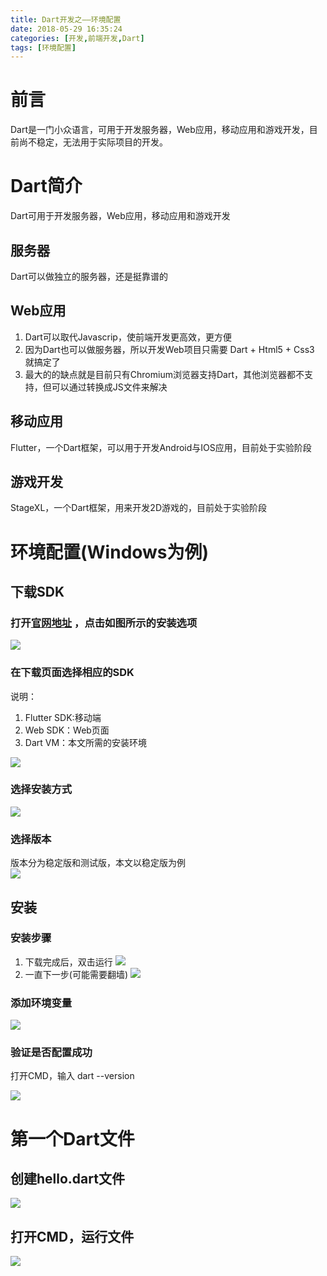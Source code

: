 ```yaml
---
title: Dart开发之——环境配置
date: 2018-05-29 16:35:24
categories: [开发,前端开发,Dart]
tags: [环境配置]
---
```

# 前言
Dart是一门小众语言，可用于开发服务器，Web应用，移动应用和游戏开发，目前尚不稳定，无法用于实际项目的开发。   

<!--more-->

# Dart简介
Dart可用于开发服务器，Web应用，移动应用和游戏开发
## 服务器
Dart可以做独立的服务器，还是挺靠谱的
## Web应用
1. Dart可以取代Javascrip，使前端开发更高效，更方便
2. 因为Dart也可以做服务器，所以开发Web项目只需要 Dart + Html5 + Css3 就搞定了
3. 最大的的缺点就是目前只有Chromium浏览器支持Dart，其他浏览器都不支持，但可以通过转换成JS文件来解决

## 移动应用
Flutter，一个Dart框架，可以用于开发Android与IOS应用，目前处于实验阶段
## 游戏开发
StageXL，一个Dart框架，用来开发2D游戏的，目前处于实验阶段

# 环境配置(Windows为例)
## 下载SDK
### 打开[官网地址][0] ，点击如图所示的安装选项 
![][1]    
### 在下载页面选择相应的SDK
说明：    

1. Flutter  SDK:移动端
2. Web SDK：Web页面
3. Dart VM：本文所需的安装环境   

![][2]
### 选择安装方式
![][3]
### 选择版本
版本分为稳定版和测试版，本文以稳定版为例  
![][4]


## 安装
### 安装步骤
1. 下载完成后，双击运行
![][5]  
2. 一直下一步(可能需要翻墙)
![][6]
### 添加环境变量 
![][7]
### 验证是否配置成功
打开CMD，输入 dart --version   

![][8]

# 第一个Dart文件
## 创建hello.dart文件
![][9]
## 打开CMD，运行文件
![][10] 


[0]: https://www.dartlang.org/
[1]: http://bolo-imgs.pgzxc.com/dart-web.png
[2]: http://bolo-imgs.pgzxc.com/dart-vm.png
[3]: http://bolo-imgs.pgzxc.com/dart-win.png
[4]: http://bolo-imgs.pgzxc.com/dart-download.png
[5]: http://bolo-imgs.pgzxc.com/setup.png
[6]: http://bolo-imgs.pgzxc.com/setup-continue.png
[7]: http://bolo-imgs.pgzxc.com/dart-path.png
[8]: http://bolo-imgs.pgzxc.com/dart-version.png
[9]: http://bolo-imgs.pgzxc.com/dart-file.png
[10]: http://bolo-imgs.pgzxc.com/dart-file-run.png

